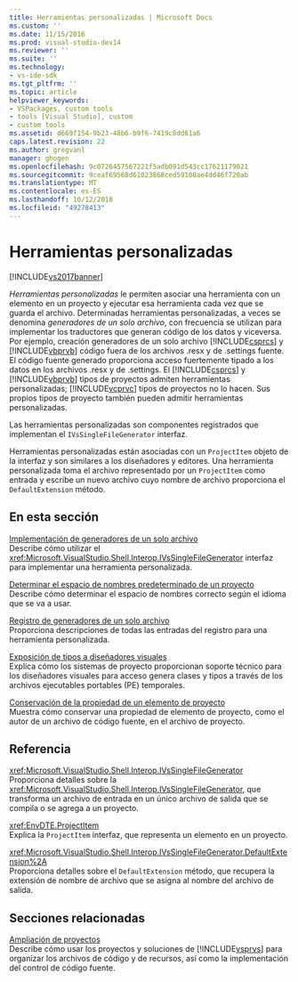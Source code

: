 ```yaml
---
title: Herramientas personalizadas | Microsoft Docs
ms.custom: ''
ms.date: 11/15/2016
ms.prod: visual-studio-dev14
ms.reviewer: ''
ms.suite: ''
ms.technology:
- vs-ide-sdk
ms.tgt_pltfrm: ''
ms.topic: article
helpviewer_keywords:
- VSPackages, custom tools
- tools [Visual Studio], custom
- custom tools
ms.assetid: d669f154-9b23-48b6-b9f6-7419c8dd61a6
caps.latest.revision: 22
ms.author: gregvanl
manager: ghogen
ms.openlocfilehash: 9c0726457567221f5adb091d543cc17621179021
ms.sourcegitcommit: 9ceaf69568d61023868ced59108ae4dd46f720ab
ms.translationtype: MT
ms.contentlocale: es-ES
ms.lasthandoff: 10/12/2018
ms.locfileid: "49278413"
---
```

# <a name="custom-tools"></a>Herramientas personalizadas
[!INCLUDE[vs2017banner](../../includes/vs2017banner.md)]

*Herramientas personalizadas* le permiten asociar una herramienta con un elemento en un proyecto y ejecutar esa herramienta cada vez que se guarda el archivo. Determinadas herramientas personalizadas, a veces se denomina *generadores de un solo archivo*, con frecuencia se utilizan para implementar los traductores que generan código de los datos y viceversa. Por ejemplo, creación generadores de un solo archivo [!INCLUDE[csprcs](../../includes/csprcs-md.md)] y [!INCLUDE[vbprvb](../../includes/vbprvb-md.md)] código fuera de los archivos .resx y de .settings fuente. El código fuente generado proporciona acceso fuertemente tipado a los datos en los archivos .resx y de .settings. El [!INCLUDE[csprcs](../../includes/csprcs-md.md)] y [!INCLUDE[vbprvb](../../includes/vbprvb-md.md)] tipos de proyectos admiten herramientas personalizadas; [!INCLUDE[vcprvc](../../includes/vcprvc-md.md)] tipos de proyectos no lo hacen. Sus propios tipos de proyecto también pueden admitir herramientas personalizadas.  
  
 Las herramientas personalizadas son componentes registrados que implementan el `IVsSingleFileGenerator` interfaz.  
  
 Herramientas personalizadas están asociadas con un `ProjectItem` objeto de la interfaz y son similares a los diseñadores y editores. Una herramienta personalizada toma el archivo representado por un `ProjectItem` como entrada y escribe un nuevo archivo cuyo nombre de archivo proporciona el `DefaultExtension` método.  
  
## <a name="in-this-section"></a>En esta sección  
 [Implementación de generadores de un solo archivo](../../extensibility/internals/implementing-single-file-generators.md)  
 Describe cómo utilizar el <xref:Microsoft.VisualStudio.Shell.Interop.IVsSingleFileGenerator> interfaz para implementar una herramienta personalizada.  
  
 [Determinar el espacio de nombres predeterminado de un proyecto](../../misc/determining-the-default-namespace-of-a-project.md)  
 Describe cómo determinar el espacio de nombres correcto según el idioma que se va a usar.  
  
 [Registro de generadores de un solo archivo](../../extensibility/internals/registering-single-file-generators.md)  
 Proporciona descripciones de todas las entradas del registro para una herramienta personalizada.  
  
 [Exposición de tipos a diseñadores visuales](../../extensibility/internals/exposing-types-to-visual-designers.md)  
 Explica cómo los sistemas de proyecto proporcionan soporte técnico para los diseñadores visuales para acceso genera clases y tipos a través de los archivos ejecutables portables (PE) temporales.  
  
 [Conservación de la propiedad de un elemento de proyecto](../../extensibility/persisting-the-property-of-a-project-item.md)  
 Muestra cómo conservar una propiedad de elemento de proyecto, como el autor de un archivo de código fuente, en el archivo de proyecto.  
  
## <a name="reference"></a>Referencia  
 <xref:Microsoft.VisualStudio.Shell.Interop.IVsSingleFileGenerator>  
 Proporciona detalles sobre la <xref:Microsoft.VisualStudio.Shell.Interop.IVsSingleFileGenerator>, que transforma un archivo de entrada en un único archivo de salida que se compila o se agrega a un proyecto.  
  
 <xref:EnvDTE.ProjectItem>  
 Explica la `ProjectItem` interfaz, que representa un elemento en un proyecto.  
  
 <xref:Microsoft.VisualStudio.Shell.Interop.IVsSingleFileGenerator.DefaultExtension%2A>  
 Proporciona detalles sobre el `DefaultExtension` método, que recupera la extensión de nombre de archivo que se asigna al nombre del archivo de salida.  
  
## <a name="related-sections"></a>Secciones relacionadas  
 [Ampliación de proyectos](../../extensibility/extending-projects.md)  
 Describe cómo usar los proyectos y soluciones de [!INCLUDE[vsprvs](../../includes/vsprvs-md.md)] para organizar los archivos de código y de recursos, así como la implementación del control de código fuente.

